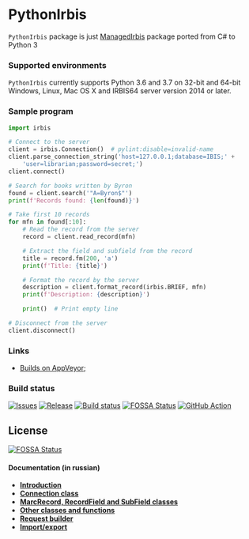 # PythonIrbis

`PythonIrbis` package is just [ManagedIrbis](https://github.com/amironov73/ManagedIrbis) package ported from C# to Python 3

### Supported environments

`PythonIrbis` currently supports Python 3.6 and 3.7 on 32-bit and 64-bit Windows, Linux, Mac OS X and IRBIS64 server version 2014 or later.

### Sample program

```python
import irbis

# Connect to the server
client = irbis.Connection()  # pylint:disable=invalid-name
client.parse_connection_string('host=127.0.0.1;database=IBIS;' +
    'user=librarian;password=secret;')
client.connect()

# Search for books written by Byron
found = client.search('"A=Byron$"')
print(f'Records found: {len(found)}')

# Take first 10 records
for mfn in found[:10]:
    # Read the record from the server
    record = client.read_record(mfn)

    # Extract the field and subfield from the record
    title = record.fm(200, 'a')
    print(f'Title: {title}')

    # Format the record by the server
    description = client.format_record(irbis.BRIEF, mfn)
    print(f'Description: {description}')

    print()  # Print empty line

# Disconnect from the server
client.disconnect()
```

### Links

- [Builds on AppVeyor](https://ci.appveyor.com/project/AlexeyMironov/pythonirbis/);

### Build status

[![Issues](https://img.shields.io/github/issues/amironov73/PythonIrbis.svg)](https://github.com/amironov73/PythonIrbis/issues)
[![Release](https://img.shields.io/github/release/amironov73/PythonIrbis.svg)](https://github.com/amironov73/PythonIrbis/releases)
[![Build status](https://img.shields.io/appveyor/ci/AlexeyMironov/pythonirbis.svg)](https://ci.appveyor.com/project/AlexeyMironov/pythonirbis/)
[![FOSSA Status](https://app.fossa.io/api/projects/git%2Bgithub.com%2Famironov73%2FPythonIrbis.svg?type=shield)](https://app.fossa.io/projects/git%2Bgithub.com%2Famironov73%2FPythonIrbis?ref=badge_shield)
[![GitHub Action](https://github.com/amironov73/PythonIrbis/workflows/Python%20package/badge.svg)](https://github.com/amironov73/PythonIrbis/actions)

## License
[![FOSSA Status](https://app.fossa.io/api/projects/git%2Bgithub.com%2Famironov73%2FPythonIrbis.svg?type=large)](https://app.fossa.io/projects/git%2Bgithub.com%2Famironov73%2FPythonIrbis?ref=badge_large)

#### Documentation (in russian)

* [**Introduction**](docs/chapter1.md)
* [**Connection class**](docs/chapter2.md)
* [**MarcRecord, RecordField and SubField classes**](docs/chapter3.md)
* [**Other classes and functions**](docs/chapter4.md)
* [**Request builder**](docs/chapter5.md)
* [**Import/export**](docs/chapter6.md)

